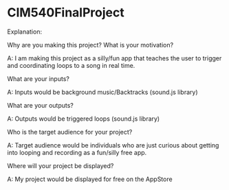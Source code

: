 # CIM540FinalProject

Explanation:

Why are you making this project? What is your motivation?

A: I am making this project as a silly/fun app that teaches the user to trigger and coordinating loops to a song in real time. 

What are your inputs?

A: Inputs would be background music/Backtracks (sound.js library)

What are your outputs?

A: Outputs would be triggered loops (sound.js library)

Who is the target audience for your project?

A: Target audience would be individuals who are just curious about getting into looping and recording as a fun/silly free app.

Where will your project be displayed?

A: My project would be displayed for free on the AppStore
